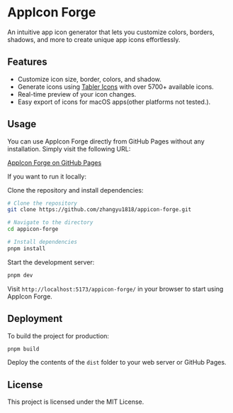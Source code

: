 # AppIcon Forge

An intuitive app icon generator that lets you customize colors, borders, shadows, and more to create unique app icons effortlessly.

## Features

- Customize icon size, border, colors, and shadow.
- Generate icons using [Tabler Icons](https://tabler.io/icons) with over 5700+ available icons.
- Real-time preview of your icon changes.
- Easy export of icons for macOS apps(other platforms not tested.).

## Usage

You can use AppIcon Forge directly from GitHub Pages without any installation. Simply visit the following URL:

[AppIcon Forge on GitHub Pages](https://zhangyu1818.github.io/appicon-forge/)

If you want to run it locally:

Clone the repository and install dependencies:

```sh
# Clone the repository
git clone https://github.com/zhangyu1818/appicon-forge.git

# Navigate to the directory
cd appicon-forge

# Install dependencies
pnpm install
```

Start the development server:

```sh
pnpm dev
```

Visit `http://localhost:5173/appicon-forge/` in your browser to start using AppIcon Forge.

## Deployment

To build the project for production:

```sh
pnpm build
```

Deploy the contents of the `dist` folder to your web server or GitHub Pages.

## License

This project is licensed under the MIT License.
